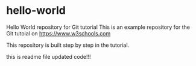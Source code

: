 # hello-world
Hello World repository for Git tutorial
This is an example repository for the Git tutoial on https://www.w3schools.com

This repository is built step by step in the tutorial.

this is readme file updated code!!!
